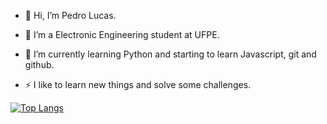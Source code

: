- 👋 Hi, I’m Pedro Lucas.

- 👀 I’m a Electronic Engineering student at UFPE.

- 🌱 I’m currently learning Python and starting to learn Javascript, git and github.

- ⚡ I like to learn new things and solve some challenges. 



[![Top Langs](https://github-readme-stats.vercel.app/api/top-langs/?username=anuraghazra&layout=compact)](https://github.com/anuraghazra/github-readme-stats)

<!---
Pedroca242/Pedroca242 is a ✨ special ✨ repository because its `README.md` (this file) appears on your GitHub profile.
You can click the Preview link to take a look at your changes.
--->
